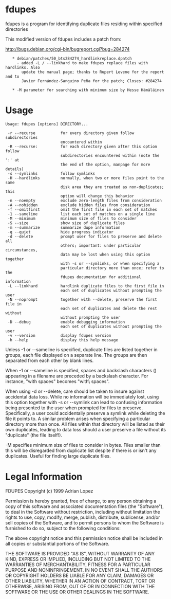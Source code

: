 fdupes
======

fdupes is a program for identifying duplicate files residing within specified directories

This modified version of fdupes includes a patch from:

http://bugs.debian.org/cgi-bin/bugreport.cgi?bug=284274
````
   * debian/patches/50_bts284274_hardlinkreplace.dpatch
     - added -L / --linkhard to make fdupes replace files with hardlinks. Also
       update the manual page; thanks to Rupert Levene for the report and to
       Javier Fernández-Sanguino Peña for the patch; Closes: #284274

   * -M parameter for searching with minimum size by Hesse Hämäläinen
````

Usage
=====
````
Usage: fdupes [options] DIRECTORY...

 -r --recurse           for every directory given follow subdirectories
                        encountered within
 -R --recurse:          for each directory given after this option follow
                        subdirectories encountered within (note the ':' at
                        the end of the option, manpage for more details)
 -s --symlinks          follow symlinks
 -H --hardlinks         normally, when two or more files point to the same
                        disk area they are treated as non-duplicates; this
                        option will change this behavior
 -n --noempty           exclude zero-length files from consideration
 -A --nohidden          exclude hidden files from consideration
 -f --omitfirst         omit the first file in each set of matches
 -1 --sameline          list each set of matches on a single line
 -M --minimum           minimum size of files to consider
 -S --size              show size of duplicate files
 -m --summarize         summarize dupe information
 -q --quiet             hide progress indicator
 -d --delete            prompt user for files to preserve and delete all
                        others; important: under particular circumstances,
                        data may be lost when using this option together
                        with -s or --symlinks, or when specifying a
                        particular directory more than once; refer to the
                        fdupes documentation for additional information
 -L --linkhard          hardlink duplicate files to the first file in
                        each set of duplicates without prompting the user
 -N --noprompt          together with --delete, preserve the first file in
                        each set of duplicates and delete the rest without
                        without prompting the user
 -D --debug             enable debugging information
                        each set of duplicates without prompting the user
 -v --version           display fdupes version
 -h --help              display this help message
````
Unless -1 or --sameline is specified, duplicate files are listed 
together in groups, each file displayed on a separate line. The
groups are then separated from each other by blank lines.

When -1 or --sameline is specified, spaces and backslash characters (\) 
appearing in a filename are preceded by a backslash character. For
instance, "with spaces" becomes "with\ spaces".

When using -d or --delete, care should be taken to insure against
accidental data loss. While no information will be immediately
lost, using this option together with -s or --symlink can lead 
to confusing information being presented to the user when prompted
for files to preserve. Specifically, a user could accidentally
preserve a symlink while deleting the file it points to. A similar
problem arises when specifying a particular directory more than 
once. All files within that directory will be listed as their own
duplicates, leading to data loss should a user preserve a file 
without its "duplicate" (the file itself!).

-M specifies minimum size of files to consider in bytes. Files smaller
than this will be disregarded from duplicate list despite if there is
or isn't any duplicates. Useful for finding large duplicate files.

Legal Information
=================

FDUPES Copyright (c) 1999 Adrian Lopez

Permission is hereby granted, free of charge, to any person
obtaining a copy of this software and associated documentation files
(the "Software"), to deal in the Software without restriction,
including without limitation the rights to use, copy, modify, merge,
publish, distribute, sublicense, and/or sell copies of the Software,
and to permit persons to whom the Software is furnished to do so,
subject to the following conditions:

The above copyright notice and this permission notice shall be
included in all copies or substantial portions of the Software.

THE SOFTWARE IS PROVIDED "AS IS", WITHOUT WARRANTY OF ANY KIND, EXPRESS 
OR IMPLIED, INCLUDING BUT NOT LIMITED TO THE WARRANTIES OF 
MERCHANTABILITY, FITNESS FOR A PARTICULAR PURPOSE AND NONINFRINGEMENT. 
IN NO EVENT SHALL THE AUTHORS OR COPYRIGHT HOLDERS BE LIABLE FOR ANY 
CLAIM, DAMAGES OR OTHER LIABILITY, WHETHER IN AN ACTION OF CONTRACT, 
TORT OR OTHERWISE, ARISING FROM, OUT OF OR IN CONNECTION WITH THE 
SOFTWARE OR THE USE OR OTHER DEALINGS IN THE SOFTWARE.
